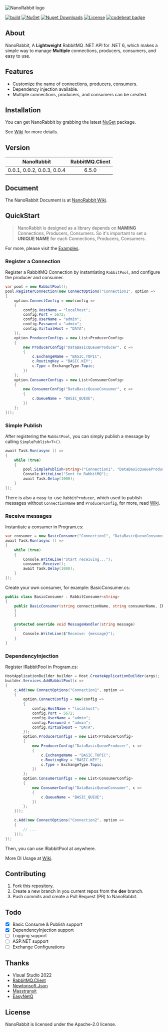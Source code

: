 ﻿![NanoRabbit logo](https://raw.githubusercontent.com/cgcel/NanoRabbit/master/Img/logo.png)

[![build](https://github.com/cgcel/NanoRabbit/actions/workflows/build.yml/badge.svg?branch=master&event=push)](https://github.com/cgcel/NanoRabbit/actions/workflows/build.yml) [![NuGet](https://img.shields.io/nuget/v/NanoRabbit.svg)](https://nuget.org/packages/NanoRabbit) [![Nuget Downloads](https://img.shields.io/nuget/dt/NanoRabbit)](https://www.nuget.org/packages/NanoRabbit) [![License](https://img.shields.io/github/license/cgcel/NanoRabbit)](https://github.com/cgcel/NanoRabbit) 
[![codebeat badge](https://codebeat.co/badges/a37a04d9-dd8e-4177-9b4c-c17526910f7e)](https://codebeat.co/projects/github-com-cgcel-nanorabbit-master)

## About

NanoRabbit, A **Lightweight** RabbitMQ .NET API for .NET 6, which makes a simple way to manage **Multiple** connections, producers, consumers, and easy to use.

## Features

- Customize the name of connections, producers, consumers.
- Dependency injection available.
- Multiple connections, producers, and consumers can be created.

## Installation

You can get NanoRabbit by grabbing the latest [NuGet](https://www.nuget.org/packages/NanoRabbit) package. 

See [Wiki](https://github.com/cgcel/NanoRabbit/wiki/Installation) for more details.

## Version

| NanoRabbit | RabbitMQ.Client |
| :---: | :---: |
| 0.0.1, 0.0.2, 0.0.3, 0.0.4 | 6.5.0 |

## Document

The NanoRabbit Document is at [NanoRabbit Wiki](https://github.com/cgcel/NanoRabbit/wiki).

## QuickStart

> NanoRabbit is designed as a library depends on **NAMING** Connections, Producers, Consumers. So it's important to set a **UNIQUE NAME** for each Connections, Producers, Consumers.

For more, please visit the [Examples](https://github.com/cgcel/NanoRabbit/tree/master/Example).

### Register a Connection

Register a RabbitMQ Connection by instantiating `RabbitPool`, and configure the producer and consumer.

```csharp
var pool = new RabbitPool();
pool.RegisterConnection(new ConnectOptions("Connection1", option =>
{
    option.ConnectConfig = new(config =>
    {
        config.HostName = "localhost";
        config.Port = 5672;
        config.UserName = "admin";
        config.Password = "admin";
        config.VirtualHost = "DATA";
    });
    option.ProducerConfigs = new List<ProducerConfig>
    {
        new ProducerConfig("DataBasicQueueProducer", c =>
        {
            c.ExchangeName = "BASIC.TOPIC";
            c.RoutingKey = "BASIC.KEY";
            c.Type = ExchangeType.Topic;
        })
    };
    option.ConsumerConfigs = new List<ConsumerConfig>
    {
        new ConsumerConfig("DataBasicQueueConsumer", c =>
        {
            c.QueueName = "BASIC_QUEUE";
        })
    };
}));
```

### Simple Publish

After registering the `RabbitPool`, you can simply publish a message by calling `SimplePublish<T>()`.

```csharp
await Task.Run(async () =>
{
    while (true)
    {
        pool.SimplePublish<string>("Connection1", "DataBasicQueueProducer", "Hello from SimplePublish<T>()!");
        Console.WriteLine("Sent to RabbitMQ");
        await Task.Delay(1000);
    }
});
```

There is also a easy-to-use `RabbitProducer`, which used to publish messages without `ConnectionName` and `ProducerConfig`, for more, read [Wiki](https://github.com/cgcel/NanoRabbit/wiki/Producer).

### Receive messages

Instantiate a consumer in Program.cs:

```csharp
var consumer = new BasicConsumer("Connection1", "DataBasicQueueConsumer", pool);
await Task.Run(async () =>
{
    while (true)
    {
        Console.WriteLine("Start receiving...");
        consumer.Receive();
        await Task.Delay(1000);
    }
});
```

Create your own consumer, for example: BasicConsumer.cs:

```csharp
public class BasicConsumer : RabbitConsumer<string>
{
    public BasicConsumer(string connectionName, string consumerName, IRabbitPool pool) : base(connectionName, consumerName, pool)
    {
    }

    protected override void MessageHandler(string message)
    {
        Console.WriteLine($"Receive: {message}");
    }
}
```

### DependencyInjection

Register IRabbitPool in Program.cs:

```csharp
HostApplicationBuilder builder = Host.CreateApplicationBuilder(args);
builder.Services.AddRabbitPool(c =>
{
    c.Add(new ConnectOptions("Connection1", option =>
    {
        option.ConnectConfig = new(config =>
        {
            config.HostName = "localhost";
            config.Port = 5672;
            config.UserName = "admin";
            config.Password = "admin";
            config.VirtualHost = "DATA";
        });
        option.ProducerConfigs = new List<ProducerConfig>
        {
            new ProducerConfig("DataBasicQueueProducer", c =>
            {
                c.ExchangeName = "BASIC.TOPIC";
                c.RoutingKey = "BASIC.KEY";
                c.Type = ExchangeType.Topic;
            })
        };
        option.ConsumerConfigs = new List<ConsumerConfig>
        {
            new ConsumerConfig("DataBasicQueueConsumer", c =>
            {
                c.QueueName = "BASIC_QUEUE";
            })
        };
    }));

    c.Add(new ConnectOptions("Connection2", option =>
    {
        // ...
    }));
});
```

Then, you can use IRabbitPool at anywhere.

More DI Usage at [Wiki](https://github.com/cgcel/NanoRabbit/wiki/DependencyInjection).

## Contributing

1. Fork this repository.
2. Create a new branch in you current repos from the **dev** branch.
3. Push commits and create a Pull Request (PR) to NanoRabbit.

## Todo

- [x] Basic Consume & Publish support
- [x] DependencyInjection support
- [ ] Logging support
- [ ] ASP.NET support
- [ ] Exchange Configurations

## Thanks

- Visual Studio 2022
- [RabbitMQ.Client](https://github.com/rabbitmq/rabbitmq-dotnet-client)
- [Newtonsoft.Json](https://github.com/JamesNK/Newtonsoft.Json)
- [Masstransit](https://github.com/masstransit/masstransit)
- [EasyNetQ](https://github.com/autofac/Autofac)

## License

NanoRabbit is licensed under the Apache-2.0 license.
